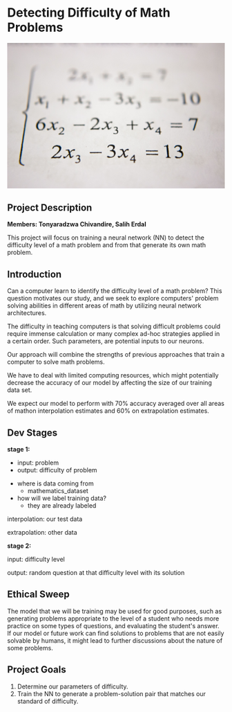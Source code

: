 # Detecting Difficulty of Math Problems
![](mathematics.jpeg)

## Project Description

**Members: Tonyaradzwa Chivandire, Salih Erdal**

This project will focus on training a neural network (NN) to detect the difficulty level of a math problem and from that generate its own math problem. 

## Introduction

Can a computer learn to identify the difficulty level of a math problem? This question motivates our study, and we seek to explore computers' problem solving abilities in different areas of math by utilizing neural network architectures.

The difficulty in teaching computers is that solving difficult problems could require immense calculation or many complex ad-hoc strategies applied in a certain order. Such parameters, are potential inputs to our neurons. 

Our approach will combine the strengths of previous approaches that train a computer to solve math problems.

We have to deal with limited computing resources, which might potentially decrease the accuracy of our model by affecting the size of our training data set.

We expect our model to perform with 70% accuracy averaged over all areas of mathon interpolation estimates and 60% on extrapolation estimates.  

## Dev Stages

**stage 1:**
  - input: problem
  - output: difficulty of problem

* where is data coming from
  * mathematics_dataset
* how will we label training data?
  * they are already labeled

interpolation: our test data

extrapolation: other data

**stage 2:**

input: difficulty level

output: random question at that difficulty level with its solution

## Ethical Sweep

The model that we will be training may be used for good purposes, such as generating problems appropriate to the level of a student who needs more practice on some types of questions, and evaluating the student's answer. If our model or future work can find solutions to problems that are not easily solvable by humans, it might lead to further discussions about the nature of some problems.  



## Project Goals
1. Determine our parameters of difficulty.
2. Train the NN to generate a problem-solution pair that matches our standard of difficulty.
